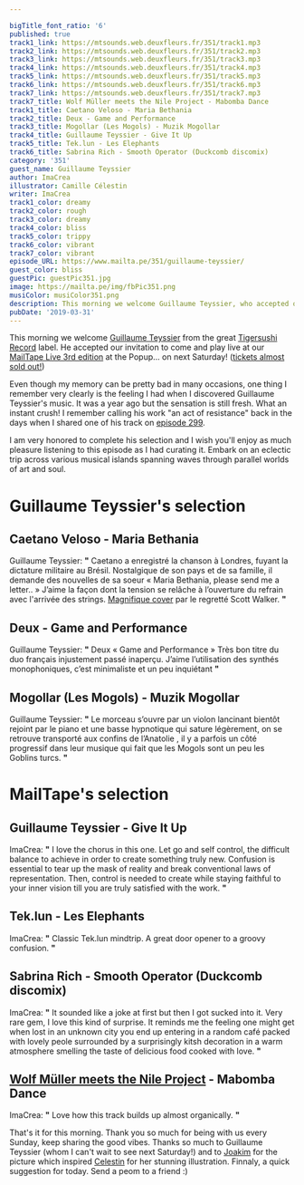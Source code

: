 ```yaml
---

bigTitle_font_ratio: '6'
published: true
track1_link: https://mtsounds.web.deuxfleurs.fr/351/track1.mp3
track2_link: https://mtsounds.web.deuxfleurs.fr/351/track2.mp3
track3_link: https://mtsounds.web.deuxfleurs.fr/351/track3.mp3
track4_link: https://mtsounds.web.deuxfleurs.fr/351/track4.mp3
track5_link: https://mtsounds.web.deuxfleurs.fr/351/track5.mp3
track6_link: https://mtsounds.web.deuxfleurs.fr/351/track6.mp3
track7_link: https://mtsounds.web.deuxfleurs.fr/351/track7.mp3
track7_title: Wolf Müller meets the Nile Project - Mabomba Dance
track1_title: Caetano Veloso - Maria Bethania
track2_title: Deux - Game and Performance
track3_title: Mogollar (Les Mogols) - Muzik Mogollar
track4_title: Guillaume Teyssier - Give It Up
track5_title: Tek.lun - Les Elephants
track6_title: Sabrina Rich - Smooth Operator (Duckcomb discomix)
category: '351'
guest_name: Guillaume Teyssier
author: ImaCrea
illustrator: Camille Célestin
writer: ImaCrea
track1_color: dreamy
track2_color: rough
track3_color: dreamy
track4_color: bliss
track5_color: trippy
track6_color: vibrant
track7_color: vibrant
episode_URL: https://www.mailta.pe/351/guillaume-teyssier/
guest_color: bliss
guestPic: guestPic351.jpg
image: https://mailta.pe/img/fbPic351.png
musiColor: musiColor351.png
description: This morning we welcome Guillaume Teyssier, who accepted our invitation to come and play live at our MailTape Live 3rd edition at the Popup… on next Saturday! (tickets almost sold out!). Even though my memory can be pretty bad in many occasions, one thing I remember very clearly is the feeling I had when I discovered Guillaume Teyssier’s music. It was a year ago but the sensation is still fresh. What an instant crush! I remember calling his work “an act of resistance” back in the days when I shared one of his track on episode 299.
pubDate: '2019-03-31'
---
```

This morning we welcome [Guillaume Teyssier](https://guillaumeteyssier.bandcamp.com/) from the great [Tigersushi Record](//tigersushi.com) label. He accepted our invitation to come and play live at our [MailTape Live 3rd edition](https://www.facebook.com/events/423163478488715/) at the Popup... on next Saturday! ([tickets almost sold out!](https://www.helloasso.com/associations/mailtape/evenements/mailtape-live-3))
  
Even though my memory can be pretty bad in many occasions, one thing I remember very clearly is the feeling I had when I discovered Guillaume Teyssier's music. It was a year ago but the sensation is still fresh. What an instant crush! I remember calling his work "an act of resistance" back in the days when I shared one of his track on [episode 299](https://www.mailta.pe/299/run-child-run/).

I am very honored to complete his selection and I wish you'll enjoy as much pleasure listening to this episode as I had curating it. Embark on an eclectic trip across various musical islands spanning waves through parallel worlds of art and soul.


# Guillaume Teyssier's selection


## Caetano Veloso - Maria Bethania
Guillaume Teyssier: **"** Caetano a enregistré la chanson à Londres, fuyant la dictature militaire au Brésil. Nostalgique de son pays et de sa famille, il demande des nouvelles de sa soeur « Maria Bethania, please send me a letter.. » J’aime la façon dont la tension se relâche à l’ouverture du refrain avec l'arrivée des strings. [Magnifique cover](https://www.youtube.com/watch?v=kiZgRBaI7kM) par le regretté Scott Walker. **"** 

## Deux - Game and Performance
Guillaume Teyssier: **"** Deux « Game and Performance » Très bon titre du duo français injustement passé inaperçu. J’aime l’utilisation des synthés monophoniques, c’est minimaliste et un peu inquiétant **"** 

## Mogollar (Les Mogols) - Muzik Mogollar
Guillaume Teyssier: **"** Le morceau s’ouvre par un violon lancinant bientôt rejoint par le piano et une basse hypnotique qui sature légèrement, on se retrouve transporté aux confins de l’Anatolie , il y a parfois un côté progressif dans leur musique qui fait que les Mogols sont un peu les Goblins turcs. **"** 


# MailTape's selection

## Guillaume Teyssier - Give It Up
ImaCrea: **"** I love the chorus in this one. Let go and self control, the difficult balance to achieve in order to create something truly new. Confusion is essential to tear up the mask of reality and break conventional laws of representation. Then, control is needed to create while staying faithful to your inner vision till you are truly satisfied with the work. **"** 

## Tek.lun - Les Elephants
ImaCrea: **"** Classic Tek.lun mindtrip. A great door opener to a groovy confusion. **"** 

## Sabrina Rich - Smooth Operator (Duckcomb discomix)
ImaCrea: **"** It sounded like a joke at first but then I got sucked into it. Very rare gem, I love this kind of surprise. It reminds me the feeling one might get when lost in an unknown city you end up entering in a random café packed with lovely peole surrounded by a surprisingly kitsh decoration in a warm atmosphere smelling the taste of delicious food cooked with love. **"** 

## [Wolf Müller meets the Nile Project](https://nouvelleambiance.bandcamp.com/album/wolf-m-ller-meets-the-nile-project) - Mabomba Dance
ImaCrea: **"** Love how this track builds up almost organically. **"** 

That's it for this morning. Thank you so much for being with us every Sunday, keep sharing the good vibes. Thanks so much to Guillaume Teyssier (whom I can't wait to see next Saturday!) and to [Joakim](https://joakim.bandcamp.com/) for the picture which inspired [Celestin](https://camillecelestin.com/) for her stunning illustration. Finnaly, a quick suggestion for today. Send a peom to a friend :)
